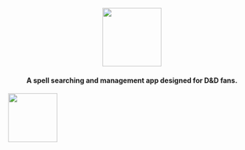 <a href="https://play.google.com/store/apps/details?id=com.spellscroll">
  <p align="center">
    <img height=120 src="https://raw.githubusercontent.com/Matt-Rog/SpellScroll/master/assets/logo.png">
  </p>
</a>
<h4 align="center">A spell searching and management app designed for D&amp;D fans.</h4>

<a href="https://play.google.com/store/apps/details?id=com.spellscroll">
    <img src="https://raw.githubusercontent.com/Matt-Rog/SpellScroll/master/assets/google-play-badge.png" width="100">
 </a>


